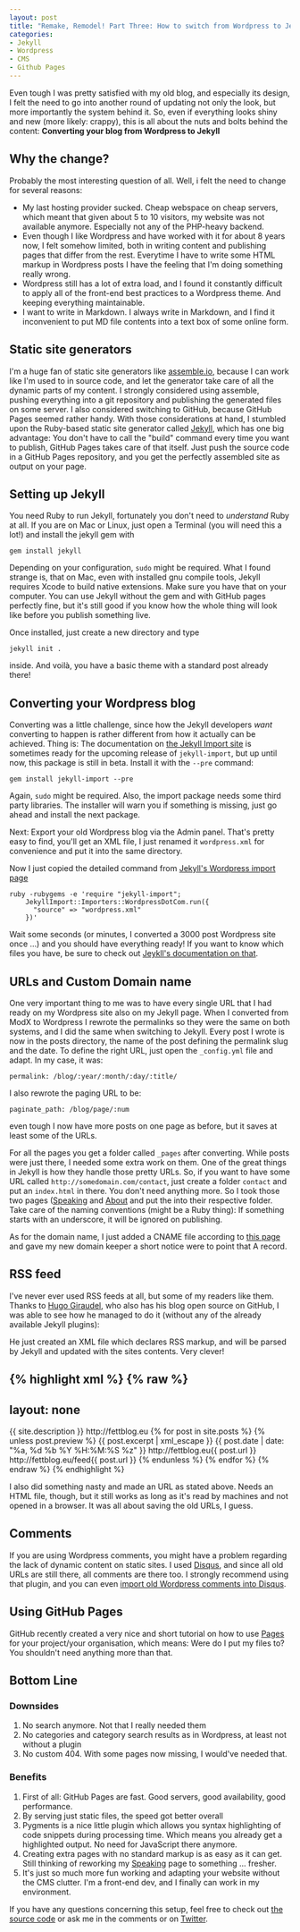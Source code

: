 ```yaml
---
layout: post
title: "Remake, Remodel! Part Three: How to switch from Wordpress to Jekyll"
categories:
- Jekyll
- Wordpress
- CMS
- Github Pages
---
```

Even tough I was pretty satisfied with my old blog, and especially its design, I felt the need to go into another round of updating not only the look, but more importantly the system behind it. So, even if everything looks shiny and new (more likely: crappy), this is all about the nuts and bolts behind the content: **Converting your blog from Wordpress to Jekyll**

## Why the change?

Probably the most interesting question of all. Well, i felt the need to change for several reasons:

* My last hosting provider sucked. Cheap webspace on cheap servers, which meant that given about 5 to 10 visitors, my website was not available anymore. Especially not any of the PHP-heavy backend.
* Even though I like Wordpress and have worked with it for about 8 years now, I felt somehow limited, both in writing content and publishing pages that differ from the rest. Everytime I have to write some HTML markup in Wordpress posts I have the feeling that I'm doing something really wrong.
* Wordpress still has a lot of extra load, and I found it constantly difficult to apply all of the front-end best practices to a Wordpress theme. And keeping everything maintainable.
* I want to write in Markdown. I always write in Markdown, and I find it inconvenient to put MD file contents into a text box of some online form.

## Static site generators

I'm a huge fan of static site generators like [assemble.io](/blog/2013/09/02/using-assemble-io-with-yeoman-ios-webapp-gruntfile/), because I can work like I'm used to in source code, and let the generator take care of all the dynamic parts of my content. I strongly considered using assemble, pushing everything into a git repository and publishing the generated files on some server. I also considered switching to GitHub, because GitHub Pages seemed rather handy. With those considerations at hand, I stumbled upon the Ruby-based static site generator called [Jekyll](http://jekyllrb.com), which has one big advantage: You don't have to call the "build" command every time you want to publish, GitHub Pages takes care of that itself. Just push the source code in a GitHub Pages repository, and you get the perfectly assembled site as output on your page.

## Setting up Jekyll

You need Ruby to run Jekyll, fortunately you don't need to *understand* Ruby at all. If you are on Mac or Linux, just open a Terminal (you will need this a lot!) and install the jekyll gem with

```
gem install jekyll
```

Depending on your configuration, `sudo` might be required. What I found strange is, that on Mac, even with installed gnu compile tools, Jekyll requires Xcode to build native extensions. Make sure you have that on your computer. You can use Jekyll without the gem and with GitHub pages perfectly fine, but it's still good if you know how the whole thing will look like before you publish something live.

Once installed, just create a new directory and type 

```
jekyll init .
```

inside. And voilà, you have a basic theme with a standard post already there!

## Converting your Wordpress blog

Converting was a little challenge, since how the Jekyll developers *want* converting to happen is rather different from how it actually can be achieved. Thing is: The documentation on [the Jekyll Import site](http://import.jekyllrb.com/) is sometimes ready for the upcoming release of `jekyll-import`, but up until now, this package is still in beta. Install it with the `--pre` command:

```
gem install jekyll-import --pre
```

Again, `sudo` might be required. Also, the import package needs some third party libraries. The installer will warn you if something is missing, just go ahead and install the next package.

Next: Export your old Wordpress blog via the Admin panel. That's pretty easy to find, you'll get an XML file, I just renamed it `wordpress.xml` for convenience and put it into the same directory.

Now I just copied the detailed command from [Jekyll's Wordpress import page](http://import.jekyllrb.com/docs/wordpressdotcom/)

```
ruby -rubygems -e 'require "jekyll-import";
    JekyllImport::Importers::WordpressDotCom.run({
      "source" => "wordpress.xml"
    })'
```

Wait some seconds (or minutes, I converted a 3000 post Wordpress site once ...) and you should have everything ready! If you want to know which files you have, be sure to check out [Jeykll's documentation on that](http://jekyllrb.com/docs/structure/).

## URLs and Custom Domain name

One very important thing to me was to have every single URL that I had ready on my Wordpress site also on my Jekyll page. When I converted from ModX to Wordpress I rewrote the permalinks so they were the same on both systems, and I did the same when switching to Jekyll. Every post I wrote is now in the posts directory, the name of the post defining the permalink slug and the date. To define the right URL, just open the `_config.yml` file and adapt. In my case, it was:

```
permalink: /blog/:year/:month/:day/:title/
```

I also rewrote the paging URL to be:

```
paginate_path: /blog/page/:num
```

even tough I now have more posts on one page as before, but it saves at least some of the URLs.

For all the pages you get a folder called `_pages` after converting. While posts were just there, I needed some extra work on them. One of the great things in Jekyll is how they handle those pretty URLs. So, if you want to have some URL called `http://somedomain.com/contact`, just create a folder `contact` and put an `index.html` in there. You don't need anything more. So I took those two pages ([Speaking](/talks-slides) and [About](/contact) and put the into their respective folder. Take care of the naming conventions (might be a Ruby thing): If something starts with an underscore, it will be ignored on publishing.

As for the domain name, I just added a CNAME file according to [this page](https://help.github.com/articles/setting-up-a-custom-domain-with-pages) and gave my new domain keeper a short notice were to point that A record.

## RSS feed

I've never ever used RSS feeds at all, but some of my readers like them. Thanks to [Hugo Giraudel](http://hugogiraudel.com), who also has his blog open source on GitHub, I was able to see how he managed to do it (without any of the already available Jekyll plugins):

He just created an XML file which declares RSS markup, and will be parsed by Jekyll and updated with the sites contents. Very clever!

{% highlight xml %}
{% raw %}
---
layout: none
---
<?xml version="1.0" encoding="UTF-8"?>
<rss version="2.0" xmlns:atom="http://www.w3.org/2005/Atom">
  <channel>
    <title>{{ site.name }}</title>
    <description>{{ site.description }}</description>
    <link>http://fettblog.eu</link>
    <atom:link href="http://fettblog.eu/feed" 
      rel="self" type="application/rss+xml" />
    {% for post in site.posts %}
      {% unless post.preview %}
      <item>
        <title>{{ post.title }}</title>
        <description>{{ post.excerpt | xml_escape }}</description>
        <pubDate>{{ post.date | date: "%a, %d %b %Y %H:%M:%S %z" }}</pubDate>
        <link>http://fettblog.eu{{ post.url }}</link>
        <guid isPermaLink="true">http://fettblog.eu/feed{{ post.url }}</guid>
      </item>
      {% endunless %}
    {% endfor %}
  </channel>
</rss>
{% endraw %}
{% endhighlight %}

I also did something nasty and made an URL as stated above. Needs an HTML file, though, but it still works as long as it's read by machines and not opened in a browser. It was all about saving the old URLs, I guess.

## Comments

If you are using Wordpress comments, you might have a problem regarding the lack of dynamic content on static sites. I used [Disqus](http://disqus.com), and since all old URLs are still there, all comments are there too. I strongly recommend using that plugin, and you can even [import old Wordpress comments into Disqus](http://help.disqus.com/customer/portal/articles/466255-importing-comments-from-wordpress).

## Using GitHub Pages

GitHub recently created a very nice and short tutorial on how to use [Pages](http://pages.github.com/) for your project/your organisation, which means: Were do I put my files to? You shouldn't need anything more than that.

## Bottom Line

### Downsides

1. No search anymore. Not that I really needed them
2. No categories and category search results as in Wordpress, at least not without a plugin
3. No custom 404. With some pages now missing, I would've needed that.

### Benefits

1. First of all: GitHub Pages are fast. Good servers, good availability, good performance.
2. By serving just static files, the speed got better overall
3. Pygments is a nice little plugin which allows you syntax highlighting of code snippets during processing time. Which means you already get a highlighted output. No need for JavaScript there anymore.
4. Creating extra pages with no standard markup is as easy as it can get. Still thinking of reworking my [Speaking](/talks-slides) page to something ... fresher.
5. It's just so much more fun working and adapting your website without the CMS clutter. I'm a front-end dev, and I finally can work in my environment.

If you have any questions concerning this setup, feel free to check out [the source code](https://github.com/ddprrt/ddprrt.github.io) or ask me in the comments or on [Twitter](http://twitter.com/ddpprt).